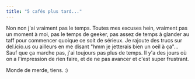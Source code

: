 ```yaml
---
title: "5 cafés plus tard..."
---
```


Non non j'ai vraiment pas le temps. Toutes mes excuses hein, vraiment pas un
moment à moi, pas le temps de geeker, pas assez de temps à glander au taff
pour commencer quoique ce soit de sérieux. Je rajoute des trucs sur
del.icio.us ou ailleurs en me disant "hmm je jetterais bien un oeil à ça"...
Sauf que ça marche pas, j'ai toujours pas plus de temps. Il y'a des jours où
on a l'impression de rien faire, et de ne pas avancer et c'est super
frustrant.

Monde de merde, tiens. :)

